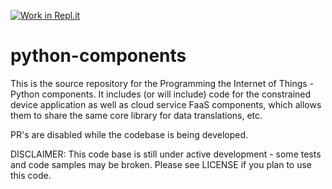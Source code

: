 [![Work in Repl.it](https://classroom.github.com/assets/work-in-replit-14baed9a392b3a25080506f3b7b6d57f295ec2978f6f33ec97e36a161684cbe9.svg)](https://classroom.github.com/online_ide?assignment_repo_id=3134280&assignment_repo_type=AssignmentRepo)
# python-components
This is the source repository for the Programming the Internet of Things - Python components.
It includes (or will include) code for the constrained device application as well as cloud service
FaaS components, which allows them to share the same core library for data translations, etc.

PR's are disabled while the codebase is being developed.

DISCLAIMER: This code base is still under active development - some tests and code samples may be broken.
Please see LICENSE if you plan to use this code.
